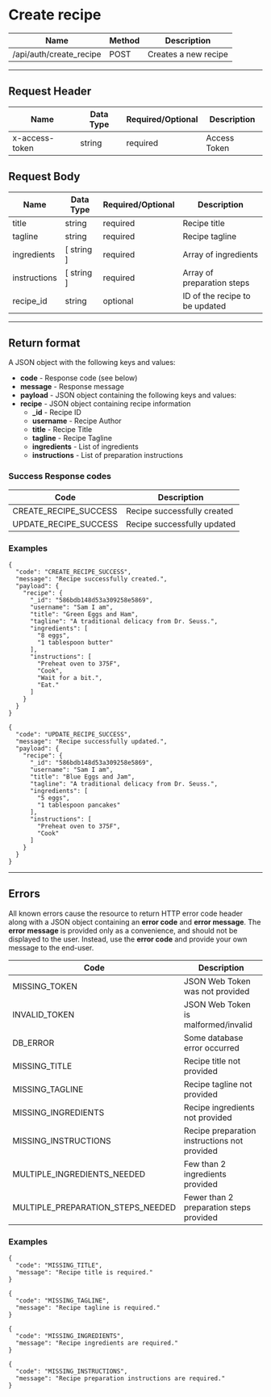 # Create recipe

| Name                    | Method | Description          |
|-------------------------|--------|----------------------|
| /api/auth/create_recipe | POST   | Creates a new recipe |

***

## Request Header
| Name              | Data Type | Required/Optional | Description  |
|-------------------|-----------|-------------------|--------------|
| x-access-token    | string    | required          | Access Token |

## Request Body
| Name         | Data Type   | Required/Optional | Description                    |
|--------------|-------------|-------------------|--------------------------------|
| title        | string      | required          | Recipe title                   |
| tagline      | string      | required          | Recipe tagline                 |
| ingredients  | [ string ]  | required          | Array of ingredients           |
| instructions | [ string ]  | required          | Array of preparation steps     |
| recipe_id    | string      | optional          | ID of the recipe to be updated |

***

## Return format

A JSON object with the following keys and values:
* **code** - Response code (see below)
* **message** - Response message
* **payload** - JSON object containing the following keys and values:
 * **recipe** - JSON object containing recipe information
    * **_id** - Recipe ID
    * **username** - Recipe Author
    * **title** - Recipe Title
    * **tagline** - Recipe Tagline
    * **ingredients** - List of ingredients
    * **instructions** - List of preparation instructions

### Success Response codes

| Code                  | Description                 |
|-----------------------|-----------------------------|
| CREATE_RECIPE_SUCCESS | Recipe successfully created |
| UPDATE_RECIPE_SUCCESS | Recipe successfully updated |

### Examples
```
{
  "code": "CREATE_RECIPE_SUCCESS",
  "message": "Recipe successfully created.",
  "payload": {
    "recipe": {
      "_id": "586bdb148d53a309258e5869",
      "username": "Sam I am",
      "title": "Green Eggs and Ham",
      "tagline": "A traditional delicacy from Dr. Seuss.",
      "ingredients": [
        "8 eggs",
        "1 tablespoon butter"
      ],
      "instructions": [
        "Preheat oven to 375F",
        "Cook",
        "Wait for a bit.",
        "Eat."
      ]
    }
  }
}
```

```
{
  "code": "UPDATE_RECIPE_SUCCESS",
  "message": "Recipe successfully updated.",
  "payload": {
    "recipe": {
      "_id": "586bdb148d53a309258e5869",
      "username": "Sam I am",
      "title": "Blue Eggs and Jam",
      "tagline": "A traditional delicacy from Dr. Seuss.",
      "ingredients": [
        "5 eggs",
        "1 tablespoon pancakes"
      ],
      "instructions": [
        "Preheat oven to 375F",
        "Cook"
      ]
    }
  }
}
```

***

## Errors

All known errors cause the resource to return HTTP error code header along with a JSON object containing an **error code** and **error message**. The **error message** is provided only as a convenience, and should not be displayed to the user. Instead, use the **error code** and provide your own message to the end-user.

| Code                              | Description                                  |
|-----------------------------------|----------------------------------------------|
| MISSING_TOKEN                     | JSON Web Token was not provided              |
| INVALID_TOKEN                     | JSON Web Token is malformed/invalid          |
| DB_ERROR                          | Some database error occurred                 |
| MISSING_TITLE                     | Recipe title not provided                    |
| MISSING_TAGLINE                   | Recipe tagline not provided                  |
| MISSING_INGREDIENTS               | Recipe ingredients not provided              |
| MISSING_INSTRUCTIONS              | Recipe preparation instructions not provided |
| MULTIPLE_INGREDIENTS_NEEDED       | Few than 2 ingredients provided              |
| MULTIPLE_PREPARATION_STEPS_NEEDED | Fewer than 2 preparation steps provided      |

### Examples
```
{
  "code": "MISSING_TITLE",
  "message": "Recipe title is required."
}
```

```
{
  "code": "MISSING_TAGLINE",
  "message": "Recipe tagline is required."
}
```

```
{
  "code": "MISSING_INGREDIENTS",
  "message": "Recipe ingredients are required."
}
```

```
{
  "code": "MISSING_INSTRUCTIONS",
  "message": "Recipe preparation instructions are required."
}
```
